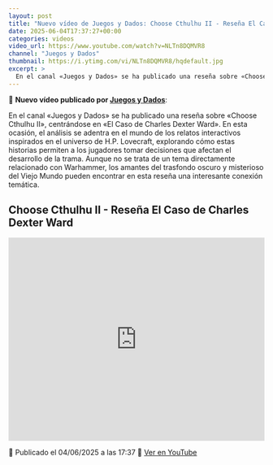 ```yaml
---
layout: post
title: "Nuevo vídeo de Juegos y Dados: Choose Cthulhu II - Reseña El Caso de Charles Dexter Ward"
date: 2025-06-04T17:37:27+00:00
categories: videos
video_url: https://www.youtube.com/watch?v=NLTn8DQMVR8
channel: "Juegos y Dados"
thumbnail: https://i.ytimg.com/vi/NLTn8DQMVR8/hqdefault.jpg
excerpt: >
  En el canal «Juegos y Dados» se ha publicado una reseña sobre «Choose Cthulhu II», centrándose en «El Caso de Charles Dexter Ward». En esta ocasión, el análisis se adentra en el mundo de los relatos interactivos inspirados en el universo de H.P. Lovecraft, explorando cómo estas historias permiten a los jugadores tomar decisiones que afectan el desarrollo de la trama. Aunque no se trata de un tema directamente relacionado con Warhammer, los amantes del trasfondo oscuro y misterioso del Viejo Mundo pueden encontrar en esta reseña una interesante conexión temática.
---
```


🎥 **Nuevo vídeo publicado por [Juegos y Dados](https://www.youtube.com/channel/UCKYcuuzvrqrPobA1poIhOBw)**:

En el canal «Juegos y Dados» se ha publicado una reseña sobre «Choose Cthulhu II», centrándose en «El Caso de Charles Dexter Ward». En esta ocasión, el análisis se adentra en el mundo de los relatos interactivos inspirados en el universo de H.P. Lovecraft, explorando cómo estas historias permiten a los jugadores tomar decisiones que afectan el desarrollo de la trama. Aunque no se trata de un tema directamente relacionado con Warhammer, los amantes del trasfondo oscuro y misterioso del Viejo Mundo pueden encontrar en esta reseña una interesante conexión temática.

## Choose Cthulhu II - Reseña El Caso de Charles Dexter Ward

<iframe width="100%" height="400" src="https://www.youtube.com/embed/NLTn8DQMVR8" frameborder="0" allowfullscreen></iframe>

📅 Publicado el 04/06/2025 a las 17:37
🔗 [Ver en YouTube](https://www.youtube.com/watch?v=NLTn8DQMVR8)
